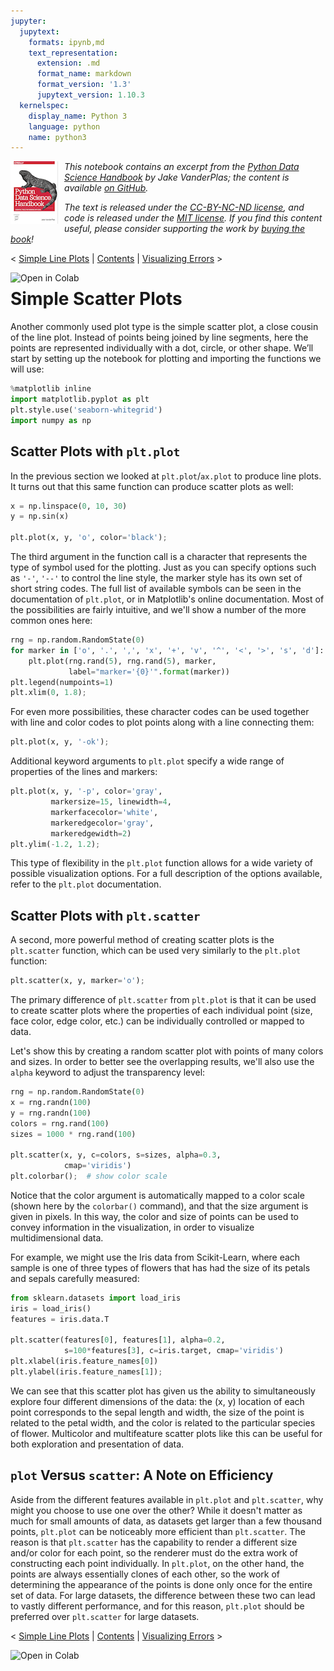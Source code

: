 ```yaml
---
jupyter:
  jupytext:
    formats: ipynb,md
    text_representation:
      extension: .md
      format_name: markdown
      format_version: '1.3'
      jupytext_version: 1.10.3
  kernelspec:
    display_name: Python 3
    language: python
    name: python3
---
```


<!--BOOK_INFORMATION-->
<img align="left" style="padding-right:10px;" src="figures/PDSH-cover-small.png">

*This notebook contains an excerpt from the [Python Data Science Handbook](http://shop.oreilly.com/product/0636920034919.do) by Jake VanderPlas; the content is available [on GitHub](https://github.com/jakevdp/PythonDataScienceHandbook).*

*The text is released under the [CC-BY-NC-ND license](https://creativecommons.org/licenses/by-nc-nd/3.0/us/legalcode), and code is released under the [MIT license](https://opensource.org/licenses/MIT). If you find this content useful, please consider supporting the work by [buying the book](http://shop.oreilly.com/product/0636920034919.do)!*


<!--NAVIGATION-->
< [Simple Line Plots](04.01-Simple-Line-Plots.ipynb) | [Contents](Index.ipynb) | [Visualizing Errors](04.03-Errorbars.ipynb) >

<a href="https://colab.research.google.com/github/jakevdp/PythonDataScienceHandbook/blob/master/notebooks/04.02-Simple-Scatter-Plots.ipynb"><img align="left" src="https://colab.research.google.com/assets/colab-badge.svg" alt="Open in Colab" title="Open and Execute in Google Colaboratory"></a>



# Simple Scatter Plots


Another commonly used plot type is the simple scatter plot, a close cousin of the line plot.
Instead of points being joined by line segments, here the points are represented individually with a dot, circle, or other shape.
We’ll start by setting up the notebook for plotting and importing the functions we will use:

```python
%matplotlib inline
import matplotlib.pyplot as plt
plt.style.use('seaborn-whitegrid')
import numpy as np
```

## Scatter Plots with ``plt.plot``

In the previous section we looked at ``plt.plot``/``ax.plot`` to produce line plots.
It turns out that this same function can produce scatter plots as well:

```python
x = np.linspace(0, 10, 30)
y = np.sin(x)

plt.plot(x, y, 'o', color='black');
```

The third argument in the function call is a character that represents the type of symbol used for the plotting. Just as you can specify options such as ``'-'``, ``'--'`` to control the line style, the marker style has its own set of short string codes. The full list of available symbols can be seen in the documentation of ``plt.plot``, or in Matplotlib's online documentation. Most of the possibilities are fairly intuitive, and we'll show a number of the more common ones here:

```python
rng = np.random.RandomState(0)
for marker in ['o', '.', ',', 'x', '+', 'v', '^', '<', '>', 's', 'd']:
    plt.plot(rng.rand(5), rng.rand(5), marker,
             label="marker='{0}'".format(marker))
plt.legend(numpoints=1)
plt.xlim(0, 1.8);
```

For even more possibilities, these character codes can be used together with line and color codes to plot points along with a line connecting them:

```python
plt.plot(x, y, '-ok');
```

Additional keyword arguments to ``plt.plot`` specify a wide range of properties of the lines and markers:

```python
plt.plot(x, y, '-p', color='gray',
         markersize=15, linewidth=4,
         markerfacecolor='white',
         markeredgecolor='gray',
         markeredgewidth=2)
plt.ylim(-1.2, 1.2);
```

This type of flexibility in the ``plt.plot`` function allows for a wide variety of possible visualization options.
For a full description of the options available, refer to the ``plt.plot`` documentation.


## Scatter Plots with ``plt.scatter``

A second, more powerful method of creating scatter plots is the ``plt.scatter`` function, which can be used very similarly to the ``plt.plot`` function:

```python
plt.scatter(x, y, marker='o');
```

The primary difference of ``plt.scatter`` from ``plt.plot`` is that it can be used to create scatter plots where the properties of each individual point (size, face color, edge color, etc.) can be individually controlled or mapped to data.

Let's show this by creating a random scatter plot with points of many colors and sizes.
In order to better see the overlapping results, we'll also use the ``alpha`` keyword to adjust the transparency level:

```python
rng = np.random.RandomState(0)
x = rng.randn(100)
y = rng.randn(100)
colors = rng.rand(100)
sizes = 1000 * rng.rand(100)

plt.scatter(x, y, c=colors, s=sizes, alpha=0.3,
            cmap='viridis')
plt.colorbar();  # show color scale
```

Notice that the color argument is automatically mapped to a color scale (shown here by the ``colorbar()`` command), and that the size argument is given in pixels.
In this way, the color and size of points can be used to convey information in the visualization, in order to visualize multidimensional data.

For example, we might use the Iris data from Scikit-Learn, where each sample is one of three types of flowers that has had the size of its petals and sepals carefully measured:

```python
from sklearn.datasets import load_iris
iris = load_iris()
features = iris.data.T

plt.scatter(features[0], features[1], alpha=0.2,
            s=100*features[3], c=iris.target, cmap='viridis')
plt.xlabel(iris.feature_names[0])
plt.ylabel(iris.feature_names[1]);
```

We can see that this scatter plot has given us the ability to simultaneously explore four different dimensions of the data:
the (x, y) location of each point corresponds to the sepal length and width, the size of the point is related to the petal width, and the color is related to the particular species of flower.
Multicolor and multifeature scatter plots like this can be useful for both exploration and presentation of data.


## ``plot`` Versus ``scatter``: A Note on Efficiency

Aside from the different features available in ``plt.plot`` and ``plt.scatter``, why might you choose to use one over the other? While it doesn't matter as much for small amounts of data, as datasets get larger than a few thousand points, ``plt.plot`` can be noticeably more efficient than ``plt.scatter``.
The reason is that ``plt.scatter`` has the capability to render a different size and/or color for each point, so the renderer must do the extra work of constructing each point individually.
In ``plt.plot``, on the other hand, the points are always essentially clones of each other, so the work of determining the appearance of the points is done only once for the entire set of data.
For large datasets, the difference between these two can lead to vastly different performance, and for this reason, ``plt.plot`` should be preferred over ``plt.scatter`` for large datasets.


<!--NAVIGATION-->
< [Simple Line Plots](04.01-Simple-Line-Plots.ipynb) | [Contents](Index.ipynb) | [Visualizing Errors](04.03-Errorbars.ipynb) >

<a href="https://colab.research.google.com/github/jakevdp/PythonDataScienceHandbook/blob/master/notebooks/04.02-Simple-Scatter-Plots.ipynb"><img align="left" src="https://colab.research.google.com/assets/colab-badge.svg" alt="Open in Colab" title="Open and Execute in Google Colaboratory"></a>

